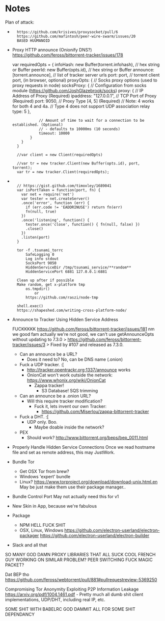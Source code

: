 Notes
===========

Plan of attack:

* ~~~Proxy existing Torrent connections~~~
    https://github.com/krisives/proxysocket/pull/6
    https://github.com/mafintosh/peer-wire-swarm/issues/20
    BASED HUUMANOID

* Proxy HTTP announce (Onionify DNS?)
    https://github.com/feross/bittorrent-tracker/issues/178

    var requiredOpts = {
          infoHash: new Buffer(torrent.infohash), // hex string or Buffer
          peerId: new Buffer(opts.id), // hex string or Buffer
          announce: [torrent.announce], // list of tracker server urls
          port: port, // torrent client port, (in browser, optional)
          proxyOpts: {
              // Socks proxy options (used to proxy requests in node)
              socksProxy: {
                  // Configuration from socks module (https://github.com/JoshGlazebrook/socks)
                  proxy: {
                      // IP Address of Proxy (Required)
                      ipaddress: "127.0.0.1",
                      // TCP Port of Proxy (Required)
                      port: 9050,
                      // Proxy Type [4, 5] (Required)
                      // Note: 4 works for both 4 and 4a.
                      // Type 4 does not support UDP association relay
                      type: 5
                  },

                  // Amount of time to wait for a connection to be established. (Optional)
                  // - defaults to 10000ms (10 seconds)
                  timeout: 10000
              }
          }
        }

        //var client = new Client(requiredOpts)

        //var tr = new tracker.Client(new Buffer(opts.id), port, torrent);
        var tr = new tracker.Client(requiredOpts);

* ~~~Run Hidden Service~~~

    // https://gist.github.com/timoxley/1689041
    var isPortTaken = function(port, fn) {
      var net = require('net')
      var tester = net.createServer()
      .once('error', function (err) {
        if (err.code != 'EADDRINUSE') return fn(err)
        fn(null, true)
      })
      .once('listening', function() {
        tester.once('close', function() { fn(null, false) })
        .close()
      })
      .listen(port)
    }

    tor -f .tsunami_torrc
        SafeLogging 0
        Log info stdout
        SocksPort 9050
        HiddenServiceDir /tmp/tsunami_service/**random**
        HiddenServicePort 6881 127.0.0.1:6881

    Clean up after if possible
    Make random, get x-platform tmp
        os.tmpdir()
            or
        https://github.com/raszi/node-tmp

    shell.exec()
    https://shapeshed.com/writing-cross-platform-node/

* Announce to Tracker Using Hidden Service Address

    FUCKKKKK
    https://github.com/feross/bittorrent-tracker/issues/181
    nm we good fam
        actually we're not good, we can't use getAnnounceOpts without updating to 7.3.0
            > https://github.com/feross/bittorrent-tracker/issues/3
            > Fixed by #107 and released as 7.3.0.

    - Can an announce be a URL?
        - Does it need to?
            No, can be DNS name (.onion)
    - Fuck a UDP tracker. :[
        - http://tracker.opentrackr.org:1337/announce works
        - OnionCat won't work outside the network: https://www.whonix.org/wiki/OnionCat
            - Zappa tracker!
                - S3 Database! SQS trimming
    - Can an announce be a .onion URL?
        - Will this require tracker modification?
            - Fuck it, lets invent our own Tracker:
                - https://github.com/Miserlou/zappa-bittorrent-tracker
    - Fuck a DHT. :[
        - UDP only. Boo.
            - Maybe doable inside the network?
    - PEX
        - Should work? http://www.bittorrent.org/beps/bep_0011.html

* Properly Handle Hidden Service Connections
    Once we read hostname file and set as remote address, this may JustWork.
* Bundle Tor
    - Get OSX Tor from brew?
    - Windows 'expert' bundle
    - Linux? https://www.torproject.org/download/download-unix.html.en
        May be just make them use their package manager..

* Bundle Control Port
    May not actually need this for v1
* New Skin in App, because we're fabulous
* Package
    - NPM HELL FUCK SHIT
    - OSX, Linux, Windows
        https://github.com/electron-userland/electron-packager
        https://github.com/electron-userland/electron-builder
* Slack and all that


SO MANY GOD DAMN PROXY LIBRARIES THAT ALL SUCK
COOL FRENCH GUY WORKING ON SIMILAR PROBLEM?
PEER SWITCHING FUCK
MAGIC PACKET?

Dat BEP tho https://github.com/feross/webtorrent/pull/881#pullrequestreview-5369250

Compromising Tor Anonymity
Exploiting P2P Information Leakage
https://arxiv.org/pdf/1004.1461.pdf
    - Pretty much all dumb shit client implementations, UDP/DHT, including real IP, etc.

SOME SHIT WITH BABELRC GOD DAMMIT
ALL FOR SOME SHIT DEPENDANCY